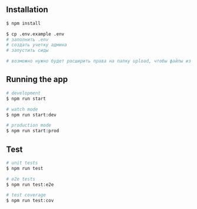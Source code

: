 ## Installation

```bash
$ npm install

$ cp .env.example .env
# заполнить .env
# создать учетку админа
# запустить сиды

# возможно нужно будет расширить права на папку upload, чтобы файлы из этой папки были доступны в инете
```

## Running the app

```bash
# development
$ npm run start

# watch mode
$ npm run start:dev

# production mode
$ npm run start:prod
```

## Test

```bash
# unit tests
$ npm run test

# e2e tests
$ npm run test:e2e

# test coverage
$ npm run test:cov
```

